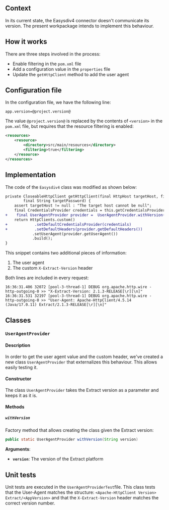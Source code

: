 ## Context

In its current state, the Easysdiv4 connector doesn't communicate its version. The present workpackage intends to implement this behaviour.  

## How it works
There are three steps involved in the process:
- Enable filtering in the `pom.xml` file
- Add a configuration value in the `properties` file
- Update the `getHttpClient` method to add the user agent
## Configuration file
In the configuration file, we have the following line:
```properties
app.version=@project.version@
```

The value `@project.version@` is replaced by the contents of `<version>` in the `pom.xml` file, but requires that the resource filtering is enabled:
```xml
<resources>  
    <resource>        
	    <directory>src/main/resources</directory>  
        <filtering>true</filtering>  
    </resource>
</resources>
```
## Implementation
The code of the `Easysdiv4` class was modified as shown below:
```diff
private CloseableHttpClient getHttpClient(final HttpHost targetHost, final String targetLogin,  
        final String targetPassword) {  
    assert targetHost != null : "The target host cannot be null";  
    final CredentialsProvider credentials = this.getCredentialsProvider(targetHost, targetLogin, targetPassword);  
+    final UserAgentProvider provider =  UserAgentProvider.withVersion(config.getProperty("app.version"));  
    return HttpClients.custom()  
+            .setDefaultCredentialsProvider(credentials)  
+            .setDefaultHeaders(provider.getDefaultHeaders())  
            .setUserAgent(provider.getUserAgent())  
            .build();  
}
```

This snippet contains two additional pieces of information:
1. The user agent 
2. The custom `X-Extract-Version` header

Both lines are included in every request:
```
16:36:31.406 32072 [pool-3-thread-1] DEBUG org.apache.http.wire - http-outgoing-0 >> "X-Extract-Version: 2.1.3-RELEASE[\r][\n]"
16:36:31.531 32197 [pool-3-thread-1] DEBUG org.apache.http.wire - http-outgoing-0 >> "User-Agent: Apache-HttpClient/4.5.14 (Java/17.0.11) Extract/2.1.3-RELEASE[\r][\n]"
```

## Classes
### `UserAgentProvider`

#### Description
In order to get the user agent value and the custom header, we've created a new class `UserAgentProvider` that externalizes this behaviour. This allows easily testing it.
#### Constructor
The class `UserAgentProvider` takes the Extract version as a parameter and keeps it as it is.
#### Methods
##### `withVersion`
Factory method that allows creating the class given the Extract version:
```java
public static UserAgentProvider withVersion(String version)
```

**Arguments**:
- **`version`**: The version of the Extract platform 

## Unit tests

Unit tests are executed in the `UserAgentProviderTest`file. This class tests that the User-Agent matches the structure: `<Apache-HttpClient Version> Extract/<AppVersion>` and that the `X-Extract-Version` header matches the correct version number.
